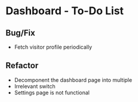 # Dashboard - To-Do List

## Bug/Fix

- Fetch visitor profile periodically

## Refactor

- Decomponent the dashboard page into multiple
- Irrelevant switch
- Settings page is not functional
